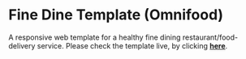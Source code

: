 # Fine Dine Template (Omnifood)
A responsive web template for a healthy fine dining restaurant/food-delivery service.
Please check the template live, by clicking __[here](https://fine-dine.netlify.com/)__.
